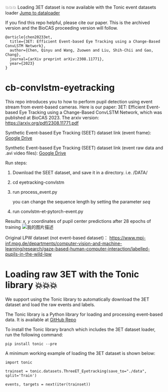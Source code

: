 💥💥💥 Loading 3ET dataset is now available with the Tonic event datasets loader [Jump to dataloader](#tonic-dataloader)

If you find this repo helpful, please cite our paper. This is the archived version and the BioCAS proceeding version will follow.
```
@article{chen20233et,
  title={3ET: Efficient Event-based Eye Tracking using a Change-Based ConvLSTM Network},
  author={Chen, Qinyu and Wang, Zuowen and Liu, Shih-Chii and Gao, Chang},
  journal={arXiv preprint arXiv:2308.11771},
  year={2023}
}
```
# cb-convlstm-eyetracking
This repo introduces you to how to perform pupil detection using event stream from event-based cameras.
Here is our paper: 3ET: Efficient Event-based Eye Tracking using a Change-Based ConvLSTM Network, which was published at BioCAS 2023. The arxiv version: https://arxiv.org/pdf/2308.11771.pdf

Synthetic Event-based Eye Tracking (SEET) dataset link (event frame):
[Google Drive](https://drive.google.com/drive/folders/16qH_wv_oVNysJARtHIUrIXbHjOygfq_i?usp=sharing)

Synthetic Event-based Eye Tracking (SEET) dataset link (event raw data and .avi video files):
[Google Drive](https://drive.google.com/drive/folders/1HeOS5YBLruzHjwMKyBQfVTc_mJbsy_R1?usp=sharing)

Run steps:
1. Download the SEET dataset, and save it in a directory. i.e. /DATA/
2. cd eyetracking-convlstm
3. run process_event.py
   
   you can change the sequence length by setting the parameter *seq*  
4. run convlstm-et-pytorch-event.py

Results:
*x, y* coordinates of pupil center predictions after 28 epochs of training
![我的图片描述](https://github.com/qinche106/cb-convlstm-eyetracking/blob/main/eyetracking-convlstm/plot/event_plot_28.png)



Original LPW dataset (not event-based dataset)： 
https://www.mpi-inf.mpg.de/departments/computer-vision-and-machine-learning/research/gaze-based-human-computer-interaction/labelled-pupils-in-the-wild-lpw

<a id="tonic-dataloader"></a>
# Loading raw 3ET with the Tonic library 💥💥💥

We support using the Tonic library to automatically download the 3ET dataset and load the raw events and labels.

The Tonic library is a Python library for loading and processing event-based data. It is available at [GitHub Repo](https://github.com/neuromorphs/tonic/tree/develop)

To install the Tonic library branch which includes the 3ET dataset loader, run the following command:
```
pip install tonic --pre
```
A minimum working example of loading the 3ET dataset is shown below:
```
import tonic

trainset = tonic.datasets.ThreeET_Eyetracking(save_to="./data", split='Train')

events, targets = next(iter(trainset))
```

